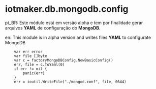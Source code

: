 # iotmaker.db.mongodb.config

pt_BR: Este módulo está em versão alpha e tem por finalidade gerar arquivos **YAML** de
configuração do **MongoDB**.

en: This module is in alpha version and writes files **YAML** to configurate MongoDB.

```golang
    var err error
	var file []byte
	var c = factoryMongoDBConfig.NewBasicConfig()
	err, file = c.ToYaml(0)
	if err != nil {
		panic(err)
	}
    err = ioutil.WriteFile("./mongod.conf", file, 0644) 
``` 